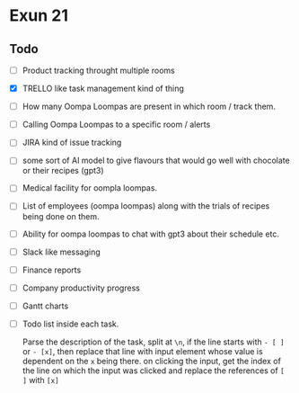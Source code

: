 # Exun 21

## Todo

- [ ] Product tracking throught multiple rooms
- [x] TRELLO like task management kind of thing
- [ ] How many Oompa Loompas are present in which room / track them.
- [ ] Calling Oompa Loompas to a specific room / alerts
- [ ] JIRA kind of issue tracking
- [ ] some sort of AI model to give flavours that would go well with chocolate or their recipes (gpt3)
- [ ] Medical facility for oompla loompas.
- [ ] List of employees (oompa loompas) along with the trials of recipes being done on them.
- [ ] Ability for oompa loompas to chat with gpt3 about their schedule etc.
- [ ] Slack like messaging
- [ ] Finance reports
- [ ] Company productivity progress
- [ ] Gantt charts

- [ ] Todo list inside each task.

  Parse the description of the task, split at `\n`, if the line starts with `- [ ]` or `- [x]`, then replace that line with input element whose value is dependent on the `x` being there. on clicking the input, get the index of the line on which the input was clicked and replace the references of `[ ]` with `[x]`

